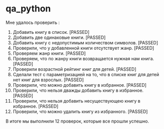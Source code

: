 # qa_python

Мне удалось проверить :

1. Добавить книгу в список. [PASSED]
2. Добавить две одинаковые книги. [PASSED]
3. Добавить книгу с недопустимым количеством символов. [PASSED]
4. Проверили, что у добавленной книги отсутствует жанр. [PASSED]
5. Проверяем жанр книги. [PASSED]
6. Проверяем, что по жанру книги возвращается нужная нам книга. [PASSED]
7. Проверили возрастной рейтинг книг для детей. [PASSED]
8. Сделали тест с параметризацией на то, что в списке книг для детей нет книг для взрослых. [PASSED]
9. Проверили, что можно добавить книгу в избранное. [PASSED]
10. Проверили, что нельзя дважды добавить книгу в избранное. [PASSED]
11. Проверили, что нельзя добавить несуществующею книгу в избранное. [PASSED]
12. Проверили, что можно удалить книгу из избранного. [PASSED]

В итоге мы выполнили 12 проверок, которые все прошли успешно.
